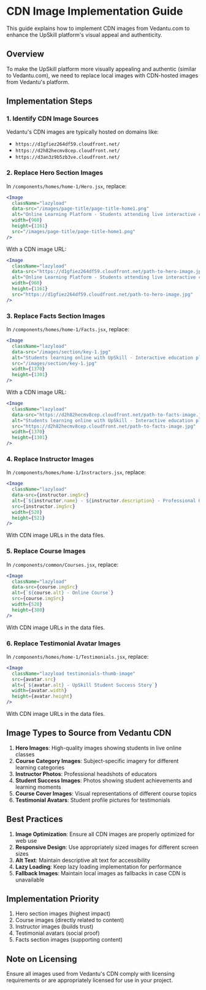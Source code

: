 # CDN Image Implementation Guide

This guide explains how to implement CDN images from Vedantu.com to enhance the UpSkill platform's visual appeal and authenticity.

## Overview

To make the UpSkill platform more visually appealing and authentic (similar to Vedantu.com), we need to replace local images with CDN-hosted images from Vedantu's platform.

## Implementation Steps

### 1. Identify CDN Image Sources

Vedantu's CDN images are typically hosted on domains like:
- `https://d1gfiez264df59.cloudfront.net/`
- `https://d2h82hecmv8cep.cloudfront.net/`
- `https://d3an3z9b5zb3ve.cloudfront.net/`

### 2. Replace Hero Section Images

In `/components/homes/home-1/Hero.jsx`, replace:
```jsx
<Image
  className="lazyload"
  data-src="/images/page-title/page-title-home1.png"
  alt="Online Learning Platform - Students attending live interactive classes with expert instructors"
  width={960}
  height={1161}
  src="/images/page-title/page-title-home1.png"
/>
```

With a CDN image URL:
```jsx
<Image
  className="lazyload"
  data-src="https://d1gfiez264df59.cloudfront.net/path-to-hero-image.jpg"
  alt="Online Learning Platform - Students attending live interactive classes with expert instructors"
  width={960}
  height={1161}
  src="https://d1gfiez264df59.cloudfront.net/path-to-hero-image.jpg"
/>
```

### 3. Replace Facts Section Images

In `/components/homes/home-1/Facts.jsx`, replace:
```jsx
<Image
  className="lazyload"
  data-src="/images/section/key-1.jpg"
  alt="Students learning online with UpSkill - Interactive education platform"
  src="/images/section/key-1.jpg"
  width={1370}
  height={1301}
/>
```

With a CDN image URL:
```jsx
<Image
  className="lazyload"
  data-src="https://d2h82hecmv8cep.cloudfront.net/path-to-facts-image.jpg"
  alt="Students learning online with UpSkill - Interactive education platform"
  src="https://d2h82hecmv8cep.cloudfront.net/path-to-facts-image.jpg"
  width={1370}
  height={1301}
/>
```

### 4. Replace Instructor Images

In `/components/homes/home-1/Instractors.jsx`, replace:
```jsx
<Image
  className="lazyload"
  data-src={instructor.imgSrc}
  alt={`${instructor.name} - ${instructor.description} - Professional Online Instructor`}
  src={instructor.imgSrc}
  width={520}
  height={521}
/>
```

With CDN image URLs in the data files.

### 5. Replace Course Images

In `/components/common/Courses.jsx`, replace:
```jsx
<Image
  className="lazyload"
  data-src={course.imgSrc}
  alt={`${course.alt} - Online Course`}
  src={course.imgSrc}
  width={520}
  height={380}
/>
```

With CDN image URLs in the data files.

### 6. Replace Testimonial Avatar Images

In `/components/homes/home-1/Testimonials.jsx`, replace:
```jsx
<Image
  className="lazyload testimonials-thumb-image"
  src={avatar.src}
  alt={`${avatar.alt} - UpSkill Student Success Story`}
  width={avatar.width}
  height={avatar.height}
/>
```

With CDN image URLs in the data files.

## Image Types to Source from Vedantu CDN

1. **Hero Images**: High-quality images showing students in live online classes
2. **Course Category Images**: Subject-specific imagery for different learning categories
3. **Instructor Photos**: Professional headshots of educators
4. **Student Success Images**: Photos showing student achievements and learning moments
5. **Course Cover Images**: Visual representations of different course topics
6. **Testimonial Avatars**: Student profile pictures for testimonials

## Best Practices

1. **Image Optimization**: Ensure all CDN images are properly optimized for web use
2. **Responsive Design**: Use appropriately sized images for different screen sizes
3. **Alt Text**: Maintain descriptive alt text for accessibility
4. **Lazy Loading**: Keep lazy loading implementation for performance
5. **Fallback Images**: Maintain local images as fallbacks in case CDN is unavailable

## Implementation Priority

1. Hero section images (highest impact)
2. Course images (directly related to content)
3. Instructor images (builds trust)
4. Testimonial avatars (social proof)
5. Facts section images (supporting content)

## Note on Licensing

Ensure all images used from Vedantu's CDN comply with licensing requirements or are appropriately licensed for use in your project.